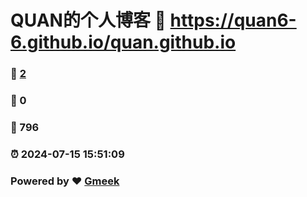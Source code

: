 # QUAN的个人博客 :link: https://quan6-6.github.io/quan.github.io 
### :page_facing_up: [2](https://quan6-6.github.io/quan.github.io/tag.html) 
### :speech_balloon: 0 
### :hibiscus: 796 
### :alarm_clock: 2024-07-15 15:51:09 
### Powered by :heart: [Gmeek](https://github.com/Meekdai/Gmeek)
